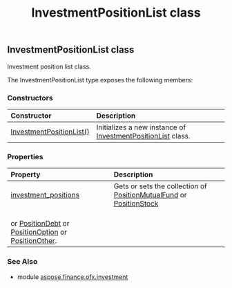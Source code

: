 ﻿---
title: InvestmentPositionList class
second_title: Aspose.Finance for Python via .NET API References
description: 
type: docs
weight: 380
url: /python-net/aspose.finance.ofx.investment/investmentpositionlist/
is_root: false
---

## InvestmentPositionList class

Investment position list class.



The InvestmentPositionList type exposes the following members:

### Constructors
| Constructor | Description |
| :- | :- |
| [InvestmentPositionList()](/finance/python-net/aspose.finance.ofx.investment/investmentpositionlist/__init__/#) | Initializes a new instance of [InvestmentPositionList](/finance/python-net/aspose.finance.ofx.investment/investmentpositionlist) class. |


### Properties
| Property | Description |
| :- | :- |
| [investment_positions](/finance/python-net/aspose.finance.ofx.investment/investmentpositionlist/investment_positions) | Gets or sets the collection of [PositionMutualFund](/finance/python-net/aspose.finance.ofx.investment/positionmutualfund) or [PositionStock](/finance/python-net/aspose.finance.ofx.investment/positionstock)<br/>or [PositionDebt](/finance/python-net/aspose.finance.ofx.investment/positiondebt) or [PositionOption](/finance/python-net/aspose.finance.ofx.investment/positionoption) or [PositionOther](/finance/python-net/aspose.finance.ofx.investment/positionother). |


### See Also

* module [aspose.finance.ofx.investment](../)
